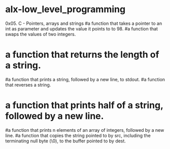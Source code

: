 # alx-low_level_programming
0x05. C - Pointers, arrays and strings
#a function that takes a pointer to an int as parameter and updates the value it points to to 98.
#a function that swaps the values of two integers.
# a function that returns the length of a string.
#a function that prints a string, followed by a new line, to stdout.
#a function that reverses a string.
# a function that prints half of a string, followed by a new line.
#a function that prints n elements of an array of integers, followed by a new line.
#a function that copies the string pointed to by src, including the terminating null byte (\0), to the buffer pointed to by dest.
